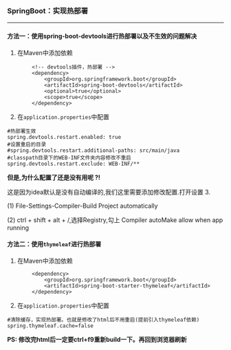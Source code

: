 ### SpringBoot：实现热部署
---
#### 方法一：使用spring-boot-devtools进行热部署以及不生效的问题解决

1. 在Maven中添加依赖
```
        <!-- devtools插件，热部署 -->
        <dependency>
            <groupId>org.springframework.boot</groupId>
            <artifactId>spring-boot-devtools</artifactId>
            <optional>true</optional>
            <scope>true</scope>
        </dependency>
```
2. 在`application.properties`中配置
```
#热部署生效
spring.devtools.restart.enabled: true
#设置重启的目录
#spring.devtools.restart.additional-paths: src/main/java
#classpath目录下的WEB-INF文件夹内容修改不重启
spring.devtools.restart.exclude: WEB-INF/**
```
**但是,为什么配置了还是没有用呢 ?!**

这是因为idea默认是没有自动编译的,我们这里需要添加修改配置.打开设置
3. 

  (1) File-Settings-Compiler-Build Project automatically
  
  (2) ctrl + shift + alt + /,选择Registry,勾上 Compiler autoMake allow when app running


#### 方法二：使用`thymeleaf`进行热部署
1. 在Maven中添加依赖
```
        <dependency>
            <groupId>org.springframework.boot</groupId>
            <artifactId>spring-boot-starter-thymeleaf</artifactId>
        </dependency>
```
2.  在`application.properties`中配置
```
#清除缓存，实现热部署。也就是修改了html后不用重启(提前引入thymeleaf依赖)
spring.thymeleaf.cache=false
```
**PS: 修改完html后一定要ctrl+f9重新build一下。再回到浏览器刷新**


